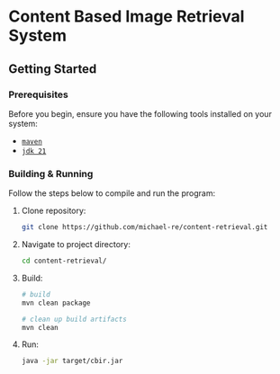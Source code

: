 # Content Based Image Retrieval System

## Getting Started

### Prerequisites

Before you begin, ensure you have the following tools installed on your system:

- [`maven`](https://maven.apache.org/)
- [`jdk 21`](https://openjdk.org/)

### Building & Running

Follow the steps below to compile and run the program:

1. Clone repository:

    ```bash
    git clone https://github.com/michael-re/content-retrieval.git
    ```

2. Navigate to project directory:

    ```bash
    cd content-retrieval/
    ```

3. Build:

    ```bash
    # build
    mvn clean package

    # clean up build artifacts
    mvn clean
    ```

4. Run:

    ```bash
    java -jar target/cbir.jar
    ```
